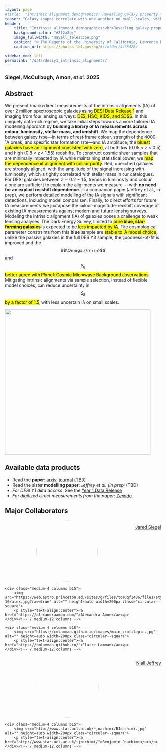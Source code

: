 ```yaml
---
layout: page
#title:  "Intrinsic alignment demographics: Revealing galaxy property trends with DESI Y1"
teaser: "Galaxy shapes correlate with one another on small-scales, with a magnitude that depends on their local environment -- captured by their luminosities, colors, and star formation histories."
header:
    title: "Intrinsic alignment demographics:<br>Revealing galaxy propoerty trends with DESI Y1"
    background-color: "#212a8b;"
    image_fullwidth: "mayall_telescope.png"
    caption: "© The Regents of the University of California, Lawrence Berkeley National Laboratory"
    caption_url: https://photos.lbl.gov/bp/#/folder/4478426/

sidebar_mod: left
permalink: '/data/desiy1_intrinsic_alignments/'
---
```

<script src='https://cdnjs.cloudflare.com/ajax/libs/mathjax/2.7.4/MathJax.js?config=default'></script>
<style>.circular--square { border-radius: 50%; display: block; margin-left: auto; margin-right: auto;}</style>
### Siegel, McCullough, Amon, <em>et al.</em> 2025
## Abstract
We present \mark>direct measurements of the intrinsic alignments (IA) of over 2 million spectroscopic galaxies</mark> using <mark>DESI Data Release 1</mark> and imaging from four lensing surveys: <mark>DES, HSC, KiDS, and SDSS</mark>. In this uniquely data-rich regime, we take initial steps towards a more tailored IA modelling approach by <strong>building a library of IA measurements across colour, luminosity, stellar mass, and redshift</strong>. We map the dependence between galaxy type—in terms of rest-frame colour, strength of the 4000 ˚A break, and specific star formation rate—and IA amplitude; the <mark>bluest galaxies have an alignment consistent with zero</mark>, at both low (0.05 < z < 0.5) and high (0.8 < z < 1.55) redshifts. To construct cosmic shear samples that are minimally impacted by IA while maintaining statistical power, we <mark>map the dependence of alignment with colour purity</mark>. Red, quenched galaxies are strongly aligned, with the amplitude of the signal increasing with luminosity, which is tightly correlated with stellar mass in our catalogues. For DESI galaxies between z ∼ 0.2 − 1.5, trends in luminosity and colour alone are sufficient to explain the alignments we measure — with <strong>no need for an explicit redshift dependence</strong>. In a companion paper (Jeffrey et al., in prep), we perform detailed modelling of the IA signals with significant detections, including model comparison. Finally, to direct efforts for future IA measurements, we juxtapose the colour-magnitude-redshift coverage of existing IA measurements against modern and future lensing surveys. Modeling the intrinsic alignment (IA) of galaxies poses a challenge to weak lensing analyses. The Dark Energy Survey, limited to <mark>pure <strong>blue, star-forming galaxies</strong></mark> is expected to be <mark>less impacted by IA</mark>. The cosmological parameter constraints from this <strong>blue</strong> sample are <mark>stable to IA model choice</mark>, unlike the passive galaxies in the full DES Y3 sample, the goodness-of-fit is improved and the $$\Omega_{\rm m}$$ and $$S_8$$ <mark>better agree with <em>Planck</em> Cosmic Microwave Background observations</mark>. Mitigating intrinsic alignments via sample selection, instead of flexible model choices, can reduce uncertainty in $$S_8$$ <mark>by a factor of 1.5</mark>, with less uncertain IA on small scales.

<img src="{{site.urlimg}}desiy1_summary.png" class="center" height=auto width=470px>

## Available data products
- Read the <strong>paper</strong>: <a href="">arxiv</a>, <a href="">journal (TBD)</a>
- Read the sister <strong>modelling paper</strong>: _Jeffrey et al. (in prep)_ (TBD)
- _For DESI Y1 data access_: See the [Year 1 Data Release](https://data.desi.lbl.gov/doc/releases/dr1/)
- _For digitized direct measurements from the paper_: <a href="">_Zenodo_</a>

## Major Collaborators
<div class="row t30">
  <div class="medium-4 columns b15">
        <img src="https://img1.wsimg.com/isteam/ip/2ade8e35-e5ea-4528-9ea9-a89813d0f72f/jared_2.jpg/:/cr=t:1.6%25,l:10.73%25,w:80.65%25,h:60.48%25/rs=w:365,h:365,cg:true,m" alt="" height=auto width=200px class="circular--square">
        <p style="text-align:center"><a href="https://jaredcsiegel.github.io/">Jared Siegel</a></p>
    </div><!-- /.medium-12.columns -->
  
    <div class="medium-4 columns b15">
        <img src="https://web.astro.princeton.edu/sites/g/files/toruqf1486/files/styles/3x4_750w_1000h/public/2023-10/alex.jpg?raw=true" alt="" height=auto width=200px class="circular--square">
        <p style="text-align:center"><a href="https://alexandraamon.com/">Alexandra Amon</a></p>
    </div><!-- /.medium-12.columns -->

    <div class="medium-4 columns b15">
        <img src="https://cmlamman.github.io/images/main_profilepic.jpg" alt="" height=auto width=200px class="circular--square">
        <p style="text-align:center"><a href="https://cmlamman.github.io/">Claire Lamman</a></p>
    </div><!-- /.medium-12.columns -->
</div><!-- /.row -->
<div class="row t30">
    <div class="medium-4 columns b15">
        <img src="https://nialljeffrey.github.io/images/headshot_twitter.jpg" alt="" height=auto width=200px class="circular--square">
        <p style="text-align:center"><a href="https://nialljeffrey.github.io/">Niall Jeffrey</a></p>
    </div><!-- /.medium-12.columns -->

    <div class="medium-4 columns b15">
        <img src="http://www.star.ucl.ac.uk/~joachimi/BJoachimi.jpg" alt="" height=auto width=200px class="circular--square">
        <p style="text-align:center"><a href="http://www.star.ucl.ac.uk/~joachimi/">Benjamin Joachimi</a></p>
    </div><!-- /.medium-12.columns -->
</div><!-- /.row -->
